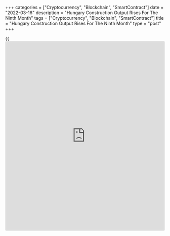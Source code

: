 +++
categories = ["Cryptocurrency", "Blockchain", "SmartContract"]
date = "2022-03-16"
description = "Hungary Construction Output Rises For The Ninth Month"
tags = ["Cryptocurrency", "Blockchain", "SmartContract"]
title = "Hungary Construction Output Rises For The Ninth Month"
type = "post"
+++

{{<iframe id="large-banner" src="https://www.bounty.group/#slide=25.0" width="100%" height="600" scrolling="no" style="border: 0px solid rgb(216, 221, 230); border-radius: 3px;">}}

Hungary's construction output rose for the ninth straight month in
January, but the pace of growth slowed sharply, data from the Hungarian
Central Statistical Office showed on Wednesday.

Construction output rose 3.3 percent year-on-year in January, after a
29.0 percent growth in December.

Among the main groups, construction of buildings declined 0.4 percent,
while the civil engineering works output increased 12.9 percent.

On a seasonally adjusted basis, the construction output declined 6.3
percent monthly in January, after a 5.4 percent rise in the previous
month. Construction output dropped for the first time in five months.

For comments and feedback [contact](https://www.playgroundfx.com/contact/): editorial@rtt[news](https://www.letsplayfx.com/blog/forex-news-website/).com

[Economic News][1]

 **What parts of the world are seeing the best (and worst) economic
performances lately? Click[here][2] to check out our [Econ Scorecard][2]
and find out! See up-to-the-moment [ranking](https://www.playgroundfx.com/blog/crypto-exchange-ranking/)s for the best and worst
performers in [GDP][3], [unemployment rate][4], [inflation][5] and much
more.**

   1. www.rtt[news](https://www.letsplayfx.com/blog/forex-news-website/).com/Content/EconomicNews.aspx
   2. www.rtt[news](https://www.letsplayfx.com/blog/forex-news-website/).com/economic-scorecard/world-rank/retail-sales/highest-performance.aspx
   3. www.rtt[news](https://www.letsplayfx.com/blog/forex-news-website/).com/economic-scorecard/world-rank/GDP/highest-performance.aspx
   4. www.rtt[news](https://www.letsplayfx.com/blog/forex-news-website/).com/economic-scorecard/world-rank/unemployment-rate/lowest-performance.aspx
   5. www.rtt[news](https://www.letsplayfx.com/blog/forex-news-website/).com/economic-scorecard/world-rank/CPI/highest-performance.aspx
